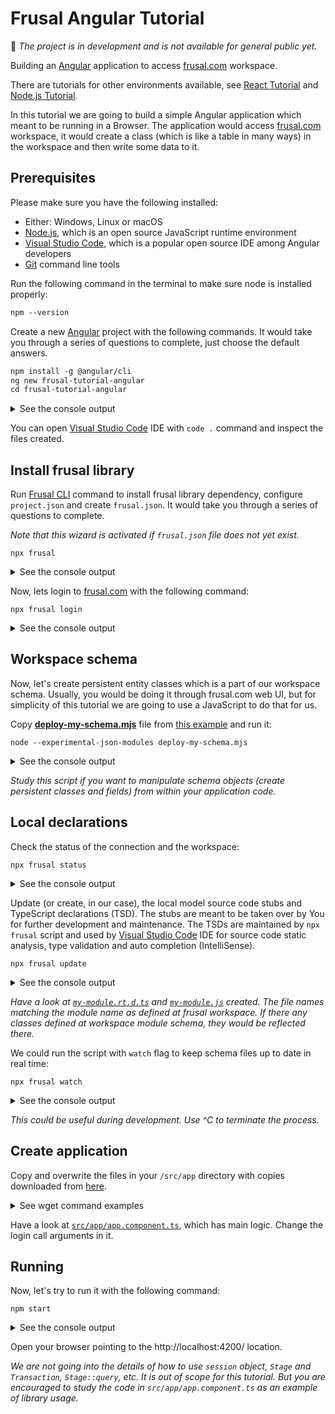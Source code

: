 # Frusal Angular Tutorial

🚧 *The project is in development and is not available for general public yet.*

Building an [Angular] application to access [frusal.com] workspace.

There are tutorials for other environments available, see [React Tutorial] and [Node.js Tutorial].

In this tutorial we are going to build a simple Angular application which meant to be running in a Browser. The application would access [frusal.com] workspace, it would create a class (which is like a table in many ways) in the workspace and then write some data to it.

## Prerequisites

Please make sure you have the following installed:

- Either: Windows, Linux or macOS
- [Node.js], which is an open source JavaScript runtime environment
- [Visual Studio Code], which is a popular open source IDE among Angular developers
- [Git] command line tools

Run the following command in the terminal to make sure node is installed properly:

```txt
npm --version
```

Create a new [Angular] project with the following commands. It would take you through a series of questions to complete, just choose the default answers.

```txt
npm install -g @angular/cli
ng new frusal-tutorial-angular
cd frusal-tutorial-angular
```

<details><summary>See the console output</summary>

```txt
C:\projects>npm install -g @angular/cli
npm WARN deprecated request@2.88.2: request has been deprecated, see https://github.com/request/request/issues/3142
C:\Users\alex\AppData\Roaming\npm\ng -> C:\Users\alex\AppData\Roaming\npm\node_modules\@angular\cli\bin\ng

> @angular/cli@9.1.3 postinstall C:\Users\alex\AppData\Roaming\npm\node_modules\@angular\cli
> node ./bin/postinstall/script.js

? Would you like to share anonymous usage data with the Angular Team at Google under
Google’s Privacy Policy at https://policies.google.com/privacy? For more details and
how to change this setting, see http://angular.io/analytics. No

+ @angular/cli@9.1.13
added 271 packages from 206 contributors in 81.563s
```

```txt
C:\projects>ng new frusal-tutorial-angular
? Would you like to add Angular routing? No
? Which stylesheet format would you like to use? (Use arrow keys) CSS
> CSS
  SCSS   [ https://sass-lang.com/documentation/syntax#scss ]
  Sass   [ https://sass-lang.com/documentation/syntax#the-indented-syntax ]
  Less   [ http://lesscss.org ]
  Stylus [ http://stylus-lang.com ]
CREATE frusal-tutorial-angular/angular.json (3702 bytes)
CREATE frusal-tutorial-angular/package.json (1299 bytes)
CREATE frusal-tutorial-angular/README.md (1038 bytes)
CREATE frusal-tutorial-angular/tsconfig.json (489 bytes)
CREATE frusal-tutorial-angular/tslint.json (3125 bytes)
CREATE frusal-tutorial-angular/.editorconfig (274 bytes)
CREATE frusal-tutorial-angular/.gitignore (631 bytes)
CREATE frusal-tutorial-angular/browserslist (429 bytes)
CREATE frusal-tutorial-angular/karma.conf.js (1035 bytes)
CREATE frusal-tutorial-angular/tsconfig.app.json (210 bytes)
CREATE frusal-tutorial-angular/tsconfig.spec.json (270 bytes)
CREATE frusal-tutorial-angular/src/favicon.ico (948 bytes)
CREATE frusal-tutorial-angular/src/index.html (307 bytes)
CREATE frusal-tutorial-angular/src/main.ts (372 bytes)
CREATE frusal-tutorial-angular/src/polyfills.ts (2835 bytes)
CREATE frusal-tutorial-angular/src/styles.css (80 bytes)
CREATE frusal-tutorial-angular/src/test.ts (753 bytes)
CREATE frusal-tutorial-angular/src/assets/.gitkeep (0 bytes)
CREATE frusal-tutorial-angular/src/environments/environment.prod.ts (51 bytes)
CREATE frusal-tutorial-angular/src/environments/environment.ts (662 bytes)
CREATE frusal-tutorial-angular/src/app/app.module.ts (314 bytes)
CREATE frusal-tutorial-angular/src/app/app.component.html (25725 bytes)
CREATE frusal-tutorial-angular/src/app/app.component.spec.ts (993 bytes)
CREATE frusal-tutorial-angular/src/app/app.component.ts (227 bytes)
CREATE frusal-tutorial-angular/src/app/app.component.css (0 bytes)
CREATE frusal-tutorial-angular/e2e/protractor.conf.js (808 bytes)
CREATE frusal-tutorial-angular/e2e/tsconfig.json (214 bytes)
CREATE frusal-tutorial-angular/e2e/src/app.e2e-spec.ts (656 bytes)
CREATE frusal-tutorial-angular/e2e/src/app.po.ts (301 bytes)
√ Packages installed successfully.
```

</details>

You can open [Visual Studio Code] IDE with `code .` command and inspect the files created.

## Install frusal library

Run [Frusal CLI] command to install frusal library dependency, configure `project.json` and create `frusal.json`. It would take you through a series of questions to complete.

*Note that this wizard is activated if `frusal.json` file does not yet exist.*

```text
npx frusal
```

<details><summary>See the console output</summary>

```txt
C:\projects\frusal-tutorial-angular>npx frusal
npx: installed 1 in 1.085s

Configuring frusal-tutorial-angular npm project with frusal library to enable frusal.com workspace connections

Please choose library type:
  [1] @frusal/library-for-browser: Bundled library designed to run in a browser with no external dependencies.
  [2] @frusal/library-for-node: Bundled library designed to run under node.js with no external dependencies.
  [3] @frusal/library: Core library with "autobahn" and "rxjs" dependencies.
Library type [1]: 1

Please choose generated source code language:
  [1] ECMAScript (aka JavaScript)
  [2] TypeScript
Source code [2]: 2

Source code model location [src\model]: src\model

Installing "frusal" npm dependency...

 * Frusal.com access library is successfully initialised for project frusal-tutorial-angular.
 * Next, please login and start updating your source code stabs and schema declarations.
 * You can use `npm run frusal login`, `npm run frusal update` or `npm run frusal watch` commands.

Please read the note above [ok]: ok
Thank you.
```

</details>

Now, lets login to [frusal.com] with the following command:

```text
npx frusal login
```

<details><summary>See the console output</summary>

```txt
Frusal login: unit.test@fruit-salad.tech
Password:
Please choose a workspace:
[1] Unit Test
Workspace [1]: 1

CONNECTED to workspace 'Unit Test' (ws_001_unit_test) as 'unit.test@fruit-salad.tech'
```

</details>

## Workspace schema

Now, let's create persistent entity classes which is a part of our workspace schema. Usually, you would be doing it through frusal.com web UI, but for simplicity of this tutorial we are going to use a JavaScript to do that for us.

Copy **[deploy-my-schema.mjs]** file from [this example][Example Schema by Script] and run it:

```text
node --experimental-json-modules deploy-my-schema.mjs
```

<details><summary>See the console output</summary>

```text
Connecting to workspace "ws_001_unit_test"...
Creating classes at module "My Module"...
Schema changes deployed.
```

</details>

*Study this script if you want to manipulate schema objects (create persistent classes and fields) from within your application code.*

## Local declarations

Check the status of the connection and the workspace:

``` text
npx frusal status
```

<details><summary>See the console output</summary>

```txt
CLI script to install and configure frusal.com workspace access library with static type checking against live schema.

User preferences: C:\Users\alex\.npm-frusal (first in ancestry)
Base directory: C:\projects\frusal-tutorial-angular
Config file: frusal.json
Source code model location: src\model

CONNECTED to workspace 'Unit Test' (ws_001_unit_test) as 'unit.test@fruit-salad.tech'

Classes in 'My Module':
 - Book
 ```

</details>

Update (or create, in our case), the local model source code stubs and TypeScript declarations (TSD). The stubs are meant to be taken over by You for further development and maintenance. The TSDs are maintained by `npx frusal` script and used by [Visual Studio Code] IDE for source code static analysis, type validation and auto completion (IntelliSense).

```text
npx frusal update
```

<details><summary>See the console output</summary>

```txt
Updating schema changes for workspace 'Unit Test' (ws_001_unit_test), connected as 'unit.test@fruit-salad.tech'
Source code model location: src\model

Updating on 4/29/2020, 11:16:42 AM...
  src\model\my-module.rt.d.ts
  src\model\my-module.ts
Done
```

</details>

*Have a look at  [`my-module.rt.d.ts`](./my-module.rt.d.ts) and [`my-module.js`](./my-module.js) created. The file names matching the module name as defined at frusal workspace. If there any classes defined at workspace module schema, they would be reflected there.*

We could run the script with `watch` flag to keep schema files up to date in real time:

```text
npx frusal watch
```

<details><summary>See the console output</summary>

```txt
Watching schema changes at workspace 'Unit Test' (ws_001_unit_test), connected as 'unit.test@fruit-salad.tech'...
Source code model location: src\model

Updating on 4/29/2020, 11:17:59 AM...
Done
```

</details>

*This could be useful during development. Use ^C to terminate the process.*

## Create application

Copy and overwrite the files in your `/src/app` directory with copies downloaded from [here](./src/app).

<details><summary>See wget command examples</summary>

```txt
cd src/app
wget https://raw.githubusercontent.com/frusal/frusal-tutorial-angular/master/src/app/app.component.css
wget https://raw.githubusercontent.com/frusal/frusal-tutorial-angular/master/src/app/app.component.html
wget https://raw.githubusercontent.com/frusal/frusal-tutorial-angular/master/src/app/app.component.ts
wget https://raw.githubusercontent.com/frusal/frusal-tutorial-angular/master/src/app/app.module.ts
```

</details>

Have a look at [`src/app/app.component.ts`](./src/app/app.component.ts), which has main logic. Change the login call arguments in it.

## Running

Now, let's try to run it with the following command:

```text
npm start
```

<details><summary>See the console output</summary>

```text
chunk {main} main.js, main.js.map (main) 1.65 MB [initial] [rendered]
chunk {polyfills} polyfills.js, polyfills.js.map (polyfills) 141 kB [initial] [rendered]
chunk {runtime} runtime.js, runtime.js.map (runtime) 6.15 kB [entry] [rendered]
chunk {styles} styles.js, styles.js.map (styles) 9.96 kB [initial] [rendered]
chunk {vendor} vendor.js, vendor.js.map (vendor) 3.02 MB [initial] [rendered]
Date: 2020-05-01T02:12:57.836Z - Hash: bc1b23cb0f82b002ed69 - Time: 6542ms
** Angular Live Development Server is listening on localhost:4200, open your browser on http://localhost:4200/ **
: Compiled successfully.
```

</details>

Open your browser pointing to the http://localhost:4200/ location.

*We are not going into the details of how to use `session` object, `Stage` and `Transaction`, `Stage::query`, etc. It is out of scope for this tutorial. But you are encouraged to study the code in `src/app/app.component.ts` as an example of library usage.*

[frusal.com]: https://frusal.com
[Angular]: https://angular.io
[Node.js]: https://nodejs.org
[Visual Studio Code]: https://code.visualstudio.com
[Git]: https://git-scm.com
[Frusal CLI]: https://github.com/frusal/frusal-cli#readme
[Angular Tutorial]: https://github.com/frusal/frusal-tutorial-angular#readme
[React Tutorial]: https://github.com/frusal/frusal-tutorial-react#readme
[Node.js Tutorial]: https://github.com/frusal/frusal-tutorial-node#readme
[Example Schema by Script]: https://github.com/frusal/frusal-example-schema-by-javascript#readme
[deploy-my-schema.mjs]: https://github.com/frusal/frusal-example-schema-by-javascript/blob/master/deploy-my-schema.mjs